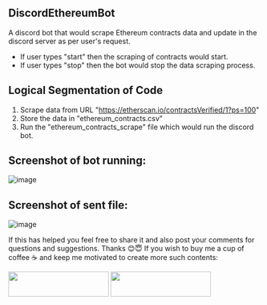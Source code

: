## DiscordEthereumBot
A discord bot that would scrape Ethereum contracts data and update in the discord server as per user's request.
- If user types "start" then the scraping of contracts would start.
- If user types "stop" then the bot would stop the data scraping process.

## Logical Segmentation of Code
1. Scrape data from URL "https://etherscan.io/contractsVerified/1?ps=100"
2. Store the data in "ethereum_contracts.csv"
3. Run the "ethereum_contracts_scrape" file which would run the discord bot.

## Screenshot of bot running:
![image](https://user-images.githubusercontent.com/32951163/117187511-9f89c400-adf9-11eb-9063-a0390ee73fd9.png)

## Screenshot of sent file:
![image](https://user-images.githubusercontent.com/32951163/117187733-dc55bb00-adf9-11eb-915e-01d8530cb3c3.png)

If this has helped you feel free to share it and also post your comments for questions and suggestions. Thanks 😊😇
If you wish to buy me a cup of coffee ☕ and keep me motivated to create more such contents:


<img src="https://user-images.githubusercontent.com/32951163/117192296-29885b80-adff-11eb-994f-fdb63257fabf.png" href="https://paypal.me/susovanD0609?locale.x=en_GB" width="200" height="50">  <img src="https://user-images.githubusercontent.com/32951163/117539408-215f3480-b028-11eb-8c21-f634430941a5.png" href="https://www.buymeacoffee.com/susovanD" width="200" height="50">


